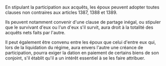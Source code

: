 En stipulant la participation aux acquêts, les époux peuvent adopter toutes clauses non contraires aux articles 1387, 1388 et 1389.

Ils peuvent notamment convenir d'une clause de partage inégal, ou stipuler que le survivant d'eux ou l'un d'eux s'il survit, aura droit à la totalité des acquêts nets faits par l'autre.

Il peut également être convenu entre les époux que celui d'entre eux qui, lors de la liquidation du régime, aura envers l'autre une créance de participation, pourra exiger la dation en paiement de certains biens de son conjoint, s'il établit qu'il a un intérêt essentiel à se les faire attribuer.
